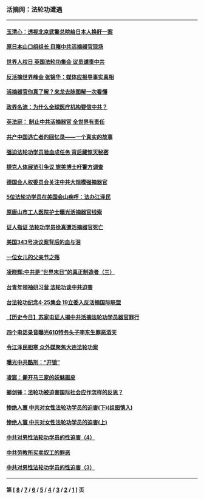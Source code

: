 ### 活摘网：法轮功遭遇
---
#### [玉清心：透视北京武警总院给日本人换肝一案](../../pages/nf5881/n13771978.md?09240430) 
#### [原日本山口组组长 目睹中共活摘器官现场](../../pages/nf5881/n13767360.md?09240430) 
#### [世界人权日 英国法轮功集会 议员谴责中共](../../pages/nf5881/n13431763.md?09240430) 
#### [反活摘世界峰会 张锦华：媒体应报导事实真相](../../pages/nf5881/n13278502.md?09240430) 
#### [活摘器官你真了解？来龙去脉图解一次看懂](../../pages/nf5881/n13013820.md?09240430) 
#### [政界名流：为什么全球医疗机构要信中共？](../../pages/nf5881/n11945479.md?09240430) 
#### [英法庭： 制止中共活摘器官 全世界有责任](../../pages/nf5881/n11330691.md?09240430) 
#### [共产中国逃亡者的回忆录——一个真实的故事](../../pages/nf5881/n10918649.md?09240430) 
#### [强迫法轮功学员验血成任务 背后藏惊天秘密](../../pages/nf5881/n4252384.md?09240430) 
#### [捷克人体展览引争议 旅美博士吁警方调查](../../pages/nf5881/n9429187.md?09240430) 
#### [德国会人权委员会关注中共大规模强摘器官](../../pages/nf5881/n8418950.md?09240430) 
#### [5位法轮功学员在美国会山疾呼：法办江泽民](../../pages/nf5881/n8101519.md?09240430) 
#### [原唐山市工人医院护士曝光活摘器官线索](../../pages/nf5881/n8076384.md?09240430) 
#### [证人指证 法轮功学员徐真遭活摘器官死亡](../../pages/nf5881/n8042467.md?09240430) 
#### [美国343号决议案背后的血与泪](../../pages/nf5881/n8020684.md?09240430) 
#### [一位女儿的父亲节之殇](../../pages/nf5881/n8014122.md?09240430) 
#### [凌晓辉:中共是“世界末日”的真正制造者（三）](../../pages/nf5881/n4210333.md?09240430) 
#### [台青年领袖研习营 法轮功谈中共迫害](../../pages/nf5881/n4141857.md?09240430) 
#### [台法轮功纪念4‧25集会 19立委入反活摘国际联盟](../../pages/nf5881/n4141821.md?09240430) 
#### [【历史今日】苏家屯证人揭中共活摘法轮功学员器官罪行](../../pages/nf5881/n4135912.md?09240430) 
#### [四个电话录音曝光610特务头子李东生罪恶滔天](../../pages/nf5881/n4040060.md?09240430) 
#### [令江泽民胆寒 众外媒聚焦大连法轮功案](../../pages/nf5881/n3932671.md?09240430) 
#### [曝光中共酷刑：“开锁”](../../pages/nf5881/n3889373.md?09240430) 
#### [凌宸：撕开马三家的妖魅画皮](../../pages/nf5881/n3849369.md?09240430) 
#### [郦剑锋：法轮功被迫害国际社会应作怎样的反思？](../../pages/nf5881/n3824560.md?09240430) 
#### [惨绝人寰 中共对女性法轮功学员的迫害(下)(组图慎入)](../../pages/nf5881/n3816285.md?09240430) 
#### [惨绝人寰 中共对女性法轮功学员的迫害(上)](../../pages/nf5881/n3815374.md?09240430) 
#### [中共对男性法轮功学员的性迫害（4）](../../pages/nf5881/n3769144.md?09240430) 
#### [中共劳教所买卖奴工的罪恶](../../pages/nf5881/n3769378.md?09240430) 
#### [中共对男性法轮功学员的性迫害（3）](../../pages/nf5881/n3768231.md?09240430) 

---
#### 第 [ [8](./8.md?09240430) / [7](./7.md?09240430) / [6](./6.md?09240430) / [5](./5.md?09240430) / [4](./4.md?09240430) / [3](./3.md?09240430) / [2](./2.md?09240430) / [1](./1.md?09240430) ] 页
